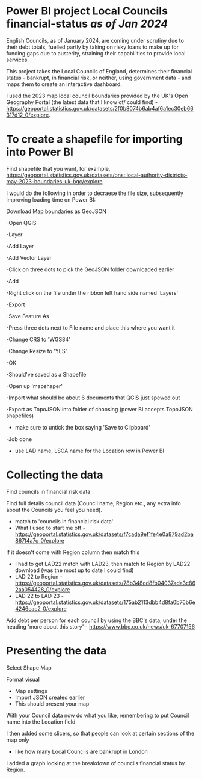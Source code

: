 # Power BI project Local Councils financial-status _as of Jan 2024_

English Councils, as of January 2024, are coming under scrutiny due to their debt totals, fuelled partly by taking on risky loans to make up for funding gaps due to austerity, straining their capabilities to provide local services.

This project takes the Local Councils of England, determines their financial status - bankrupt, in financial risk, or neither, using government data - and maps them to create an interactive dashboard.

I used the 2023 map local council boundaries provided by the UK's Open Geography Portal (the latest data that I know of/ could find) - https://geoportal.statistics.gov.uk/datasets/2f0b8074b6ab4af6a1ec30eb66317d12_0/explore.

# To create a shapefile for importing into Power BI
Find shapefile that you want, for example, https://geoportal.statistics.gov.uk/datasets/ons::local-authority-districts-may-2023-boundaries-uk-bgc/explore

I would do the following in order to decraese the file size, subsequently improving loading time on Power BI:

Download Map boundaries as GeoJSON

-Open QGIS

-Layer

-Add Layer

-Add Vector Layer

-Click on three dots to pick the GeoJSON folder downloaded earlier

-Add

-Right click on the file under the ribbon left hand side named 'Layers'

-Export

-Save Feature As

-Press three dots next to File name and place this where you want it

-Change CRS to 'WGS84'

-Change Resize to 'YES'

-OK

-Should've saved as a Shapefile

-Open up 'mapshaper'

-Import what should be about 6 documents that QGIS just spewed out

-Export as TopoJSON into folder of choosing (power BI accepts TopoJSON shapefiles)
- make sure to untick the box saying 'Save to Clipboard'

-Job done
- use LAD name, LSOA name for the Location row in Power BI


# Collecting the data

Find councils in financial risk data

Find full details council data (Council name, Region etc., any extra info about the Councils you feel you need).
- match to 'councils in financial risk data'
- What I used to start me off - https://geoportal.statistics.gov.uk/datasets/f7cada9ef1fe4e0a879ad2ba867f4a7c_0/explore

If it doesn't come with Region column then match this
- I had to get LAD22 match with LAD23, then match to Region by LAD22 download (was the most up to date I could find)
- LAD 22 to Region - https://geoportal.statistics.gov.uk/datasets/78b348cd8fb04037ada3c862aa054428_0/explore
- LAD 22 to LAD 23 - https://geoportal.statistics.gov.uk/datasets/175ab2113dbb4d8fa0b76b6e4246cac2_0/explore

Add debt per person for each council by using the BBC's data, under the heading 'more about this story' - https://www.bbc.co.uk/news/uk-67707156

# Presenting the data

Select Shape Map

Format visual
- Map settings
- Import JSON created earlier
- This should present your map

With your Council data now do what you like, remembering to put Council name into the Location field

I then added some slicers, so that people can look at certain sections of the map only
- like how many Local Councils are bankrupt in London

I added a graph looking at the breakdown of councils financial status by Region.

